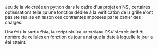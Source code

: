 Jeu de la vie créée en python dans le cadre d'un projet en NSI, certaines optimisations telle qu’une fonction dédiée à la vérification de la grille n'ont pas été réalisé en raison des contraintes imposées par le cahier des charges.

Une fois la partie finie, le script réalise un tableau CSV récapitulatif du nombre de cellules en fonction du jour ainsi que la date à laquelle le jour a été atteint.
